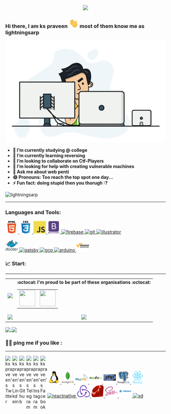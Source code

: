 <p align="center"><img height="30" src="https://forthebadge.com/images/badges/winter-is-coming.svg"/></p>

### Hi there, I am ks praveen <img src="https://raw.githubusercontent.com/lightningsarp/lightningsarp/main/iteams/Hi.gif" height="30" width="30" /> most of them know me as lightningsarp 

![image](/iteams/programer.gif)

- **🔭 I’m currently studying @ college**
- **🌱 I’m currently learning reversing**
- **👯 I’m looking to collaborate on Ctf-Players**
- **🤔 I’m looking for help with creating vulnerable machines**
- **💬 Ask me about web penti**
- **😄 Pronouns: Too reach the top spot one day...**
- **⚡ Fun fact: doing stupid then you thorugh :?**

<p align="left"> <img src="https://komarev.com/ghpvc/?username=lightningsarp&label=Views&color=blue&style=plastic" alt="lightningsarp" /> </p>

***

<h3 align="left">Languages and Tools:</h3>
<p>
<a href="https://www.w3.org/html/" target="_blank"> <img src="https://raw.githubusercontent.com/devicons/devicon/master/icons/html5/html5-original-wordmark.svg" alt="html5" width="40" height="40"/> </a> 
<a href="https://www.w3schools.com/css/" target="_blank"> <img src="https://raw.githubusercontent.com/devicons/devicon/master/icons/css3/css3-original-wordmark.svg" alt="css3" width="40" height="40"/> </a>
<a href="https://www.javascript.com/" target="_blank"> <img src="https://raw.githubusercontent.com/devicons/devicon/master/icons/javascript/javascript-original.svg" alt="javascript" width="40" height="40"/> </a>
<a href="https://getbootstrap.com" target="_blank"> <img src="https://raw.githubusercontent.com/devicons/devicon/master/icons/bootstrap/bootstrap-plain-wordmark.svg" alt="bootstrap" width="40" height="40"/> </a> 
<a href="https://firebase.google.com/" target="_blank"> <img src="https://www.vectorlogo.zone/logos/firebase/firebase-icon.svg" alt="firebase" width="40" height="40"/> </a>
<a href="https://git-scm.com/" target="_blank"> <img src="https://www.vectorlogo.zone/logos/git-scm/git-scm-icon.svg" alt="git" width="40" height="40"/> </a>
<a href="https://www.adobe.com/in/products/illustrator.html" target="_blank"> <img src="https://www.vectorlogo.zone/logos/adobe_illustrator/adobe_illustrator-icon.svg" alt="illustrator" width="40" height="40"/> </a>
  

<a href="https://www.docker.com/" target="_blank"> <img src="https://raw.githubusercontent.com/devicons/devicon/master/icons/docker/docker-original-wordmark.svg" alt="docker" width="40" height="40"/> </a>
<a href="https://www.gatsbyjs.com/" target="_blank"> <img src="https://www.vectorlogo.zone/logos/gatsbyjs/gatsbyjs-icon.svg" alt="gatsby" width="40" height="40"/> </a> <a href="https://cloud.google.com" target="_blank"> <img src="https://www.vectorlogo.zone/logos/google_cloud/google_cloud-icon.svg" alt="gcp" width="40" height="40"/> </a>
<a href="https://www.arduino.cc/" target="_blank"> <img src="https://cdn.worldvectorlogo.com/logos/arduino-1.svg" alt="arduino" width="40" height="40"/> </a>
<a href="https://aws.amazon.com" target="_blank"> <img src="https://raw.githubusercontent.com/devicons/devicon/master/icons/amazonwebservices/amazonwebservices-original-wordmark.svg" alt="aws" width="40" height="40"/> </a> 
</p>

### 📈 Start:
***
<table align="center" width="100%">
  <tr>
    <td align="center">
      <img width="100%" src="https://github-readme-stats.vercel.app/api?username=lightningsarp&count_private=true&theme=radical&show_icons=true" />
    </td>
    <td align="center">
      <strong> :octocat: I'm proud to be part of these organisations :octocat: </strong><br>
      <table>
        <tr>
           <td align="center">
            <a href="https://github.com/Kitncdrc">
              <img src="https://avatars.githubusercontent.com/u/75631289?s=400&u=7692d18f92cd5cad23910d81c5edb94bb8bacbd5&v=4" height="50" width="50" />
            </a>
          </td>
          <td align="center">
            <a href="https://github.com/EddieHubCommunity">
              <img src="https://avatars3.githubusercontent.com/u/66388388?s=150&v=4" height="50" width="50" />
            </a>
          </td>
        </tr>
      </table>
    </td>
  </tr>
  <tr>
          <td align="center">
            <img src="https://github-readme-stats.vercel.app/api/top-langs/?username=lightningsarp&layout=compact&title_color=007bff&text_color=e7e7e7&icon_color=007bff&bg_color=171c28">
          </td>
    <td align="center">
      <img src="https://github-readme-streak-stats.herokuapp.com?user=lightningsarp&theme=dark&hide_border=true&background=120303">
    </td>
  </tr>
</table>

<a href="https://github.com/lightningsarp/Ctf-Players">
 <img align="center" src="https://github-readme-stats.vercel.app/api/pin/?username=lightningsarp&repo=Ctf-Players&theme=radical&show_icons=true" />
</a>

<a href="https://github.com/lightningsarp/lightningsarp.github.io">
  <img align="center" src="https://github-readme-stats.vercel.app/api/pin/?username=lightningsarp&repo=lightningsarp.github.io&theme=radical&show_icons=true" />
</a>

### 👨‍🎓 ping me if you like :
***

<a href="https://twitter.com/lightningsarp">
  <img align="left" alt="kspraveen's Twitter" width="22px" src="https://cdn.jsdelivr.net/npm/simple-icons@v3/icons/twitter.svg" />
</a>
<a href="https://linkedin.com/in/kspraveen20/">
  <img align="left" alt="kspraveen's Linkdein" width="22px" src="https://cdn.jsdelivr.net/npm/simple-icons@v3/icons/linkedin.svg" />
</a>
<a href="https://github.com/lightningsarp">
  <img align="left" alt="kspraveen's Github" width="22px" src="https://cdn.jsdelivr.net/npm/simple-icons@v3/icons/github.svg" />
</a>
<a href="https://t.me/lightningsarp">
  <img align="left" alt="kspraveen's Telegram" width="22px" src="https://cdn.jsdelivr.net/npm/simple-icons@v3/icons/telegram.svg" />
</a>
<a href="https://instagram.com/kspraveen20">
  <img align="left" alt="kspraveen's Instagram" width="22px" src="https://cdn.jsdelivr.net/npm/simple-icons@v3/icons/instagram.svg" />
</a>
<a href="https://www.facebook.com/lightningsarp/">
  <img align="left" alt="kspraveen's Facebook" width="22px" src="https://cdn.jsdelivr.net/npm/simple-icons@v3/icons/facebook.svg" />
</a>
<br>
<br>



<p align="left"> 

  
 <a href="https://www.linux.org/" target="_blank"> <img src="https://raw.githubusercontent.com/devicons/devicon/master/icons/linux/linux-original.svg" alt="linux" width="40" height="40"/> </a> <a href="https://www.mongodb.com/" target="_blank"> <img src="https://raw.githubusercontent.com/devicons/devicon/master/icons/mongodb/mongodb-original-wordmark.svg" alt="mongodb" width="40" height="40"/> </a> <a href="https://www.mysql.com/" target="_blank"> <img src="https://raw.githubusercontent.com/devicons/devicon/master/icons/mysql/mysql-original-wordmark.svg" alt="mysql" width="40" height="40"/> </a> <a href="https://nodejs.org" target="_blank"> <img src="https://raw.githubusercontent.com/devicons/devicon/master/icons/nodejs/nodejs-original-wordmark.svg" alt="nodejs" width="40" height="40"/> </a> <a href="https://www.php.net" target="_blank"> <img src="https://raw.githubusercontent.com/devicons/devicon/master/icons/php/php-original.svg" alt="php" width="40" height="40"/> </a> <a href="https://www.postgresql.org" target="_blank"> <img src="https://raw.githubusercontent.com/devicons/devicon/master/icons/postgresql/postgresql-original-wordmark.svg" alt="postgresql" width="40" height="40"/> </a> <a href="https://reactjs.org/" target="_blank"> <img src="https://raw.githubusercontent.com/devicons/devicon/master/icons/react/react-original-wordmark.svg" alt="react" width="40" height="40"/> </a> <a href="https://reactnative.dev/" target="_blank"> <img src="https://reactnative.dev/img/header_logo.svg" alt="reactnative" width="40" height="40"/> </a> <a href="https://redux.js.org" target="_blank"> <img src="https://raw.githubusercontent.com/devicons/devicon/master/icons/redux/redux-original.svg" alt="redux" width="40" height="40"/> </a> <a href="https://www.ruby-lang.org/en/" target="_blank"> <img src="https://raw.githubusercontent.com/devicons/devicon/master/icons/ruby/ruby-original.svg" alt="ruby" width="40" height="40"/> </a> <a href="https://sass-lang.com" target="_blank"> <img src="https://raw.githubusercontent.com/devicons/devicon/master/icons/sass/sass-original.svg" alt="sass" width="40" height="40"/> </a> <a href="https://webpack.js.org" target="_blank"> <img src="https://raw.githubusercontent.com/devicons/devicon/d00d0969292a6569d45b06d3f350f463a0107b0d/icons/webpack/webpack-original-wordmark.svg" alt="webpack" width="40" height="40"/> </a> <a href="https://www.adobe.com/products/xd.html" target="_blank"> <img src="https://cdn.worldvectorlogo.com/logos/adobe-xd.svg" alt="xd" width="40" height="40"/> </a> </p>
